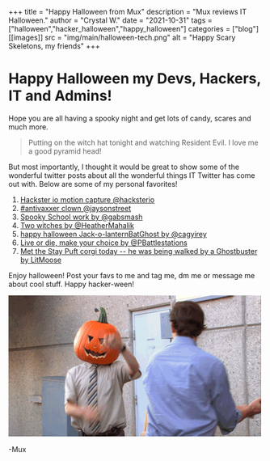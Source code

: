 +++
title = "Happy Halloween from Mux"
description = "Mux reviews IT Halloween."
author = "Crystal W."
date = "2021-10-31"
tags = ["halloween","hacker_halloween","happy_halloween"]
categories = ["blog"]
[[images]]
  src = "img/main/halloween-tech.png"
  alt = "Happy Scary Skeletons, my friends"
+++

# Happy Halloween my Devs, Hackers, IT and Admins!

Hope you are all having a spooky night and get lots of candy, scares and much more. 

>Putting on the witch hat tonight and watching Resident Evil. I love me a good pyramid head!

But most importantly, I thought it would be great to show some of the wonderful twitter posts about all the wonderful things IT Twitter has come out with. Below are some of my personal favorites!

1. [Hackster io motion capture @hacksterio](https://twitter.com/Hacksterio/status/1454900690770345984)
2. [#antivaxxer clown @jaysonstreet](https://twitter.com/jaysonstreet/status/1454995403628236803)
3. [Spooky School work by @gabsmash](https://twitter.com/gabsmashh/status/1454911566097358852)
4. [Two witches by @HeatherMahalik](https://twitter.com/HeatherMahalik/status/1454924727768821761)
5. [happy halloween Jack-o-lanternBatGhost by @cagyirey](https://twitter.com/cagyirey/status/1454882072774922246)
6. [Live or die, make your choice by @PBattlestations](https://twitter.com/PBattlestations/status/1454903010870513665)
7. [Met the Stay Puft corgi today -- he was being walked by a Ghostbuster by LitMoose](https://twitter.com/LitMoose/status/1454971232823152640)

Enjoy halloween! Post your favs to me and tag me, dm me or message me about cool stuff. Happy hacker-ween!

![Happy Halloween!](/img/main/halloween.gif)

-Mux